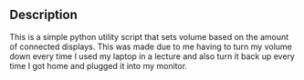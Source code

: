 ## Description
This is a simple python utility script that sets volume based on the amount of 
connected displays. This was made due to me having to turn my volume down every 
time I used my laptop in a lecture and also turn it back up every time I got 
home and plugged it into my monitor.